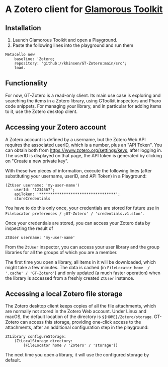 # A Zotero client for [Glamorous Toolkit](https://gtoolkit.com/)

## Installation

1. Launch Glamorous Toolkit and open a Playground.
2. Paste the following lines into the playground and run them
```
Metacello new
    baseline: 'Zotero;
    repository: 'github://khinsen/GT-Zotero:main/src';
    load.
```

## Functionality

For now, GT-Zotero is a read-only client. Its main use case is exploring and searching the items in a Zotero library, using GToolkit inspectors and Pharo code snippets. For managing your library, and in particular for adding items to it, use the Zotero desktop client.

## Accessing your Zotero account

A Zotero account is defined by a username, but the Zotero Web API requires the associated userID, which is a number, plus an "API Token". You can obtain both from https://www.zotero.org/settings/keys, after logging in. The userID is displayed on that page, the API token is generated by clicking on "Create a new private key".

With these two pieces of information, execute the following lines (after substituting your username, userID, and API Token) in a Playground:

```
(ZtUser username: 'my-user-name')
	userId: '1234567';
	apiToken: '**********************************';
	storeCredentials
```

You have to do this only once, your credentials are stored for future use in `FileLocator preferences / ;GT-Zotero' / 'credentials.v1.ston'`.

Once your credentials are stored, you can access your Zotero data by inspecting the result of

```
ZtUser username: 'my-user-name'
```

From the `ZtUser` inspector, you can access your user library and the group libraries for all the groups of which you are a member.

The first time you open a library, all items in it will be downloaded, which might take a few minutes. The data is cached (in `FileLocator home  / '.cache' / 'GT-Zotero'`) and only updated (a much faster operation) when the library is accessed from a freshly created `ZtUser` instance.

## Accessing a local Zotero file storage

The Zotero desktop client keeps copies of all the file attachments, which are normally not stored in the Zotero Web account. Under Linux and macOS, the default location of the directory is `${HOME}/Zotero/storage`. GT-Zotero can access this storage, providing one-click access to the attachments, after an additional configuration step in the playground:

```
ZtLibrary configureStorage:
	(ZtLocalStorage directory:
		(FileLocator home / 'Zotero' / 'storage'))
```

The next time you open a library, it will use the configured storage by default.
